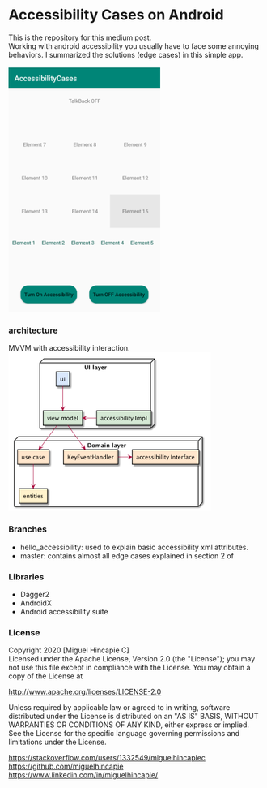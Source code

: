 # Accessibility Cases on Android
This is the repository for this medium post.<br>
Working with android accessibility you usually have to face some annoying behaviors. I summarized the solutions (edge cases) in this simple app.
<br><br>
<img width="300" src="https://github.com/miguelhincapie/AccessibilityCases/blob/master/docs/diagrams/mainview.png">  
### architecture
MVVM with accessibility interaction.<br>
<img width="400" eight="300" src="https://github.com/miguelhincapie/AccessibilityCases/blob/master/docs/diagrams/architecture.png">


### Branches
* hello_accessibility: used to explain basic accessibility xml attributes.
* master: contains almost all edge cases explained in section 2 of <medium post>

### Libraries
* Dagger2
* AndroidX
* Android accessibility suite

### License
Copyright 2020 [Miguel Hincapie C]<br>
Licensed under the Apache License, Version 2.0 (the "License");
you may not use this file except in compliance with the License.
You may obtain a copy of the License at <br>

http://www.apache.org/licenses/LICENSE-2.0<br>

Unless required by applicable law or agreed to in writing, software
distributed under the License is distributed on an "AS IS" BASIS,
WITHOUT WARRANTIES OR CONDITIONS OF ANY KIND, either express or implied.
See the License for the specific language governing permissions and
limitations under the License.
<br>

https://stackoverflow.com/users/1332549/miguelhincapiec <br>
https://github.com/miguelhincapie <br>
https://www.linkedin.com/in/miguelhincapie/<br>
